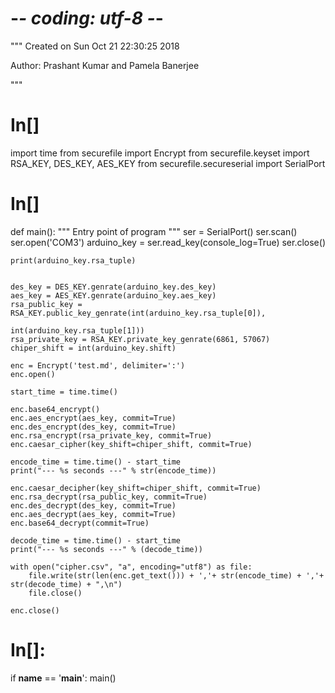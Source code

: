 # -*- coding: utf-8 -*-
"""
Created on Sun Oct 21 22:30:25 2018

Author: Prashant Kumar and Pamela Banerjee

"""

# In[]
import time
from securefile import Encrypt
from securefile.keyset import RSA_KEY, DES_KEY, AES_KEY
from securefile.secureserial import SerialPort
# In[]
def main():
    """
    Entry point of program
    """
    ser = SerialPort()
    ser.scan()
    ser.open('COM3')
    arduino_key = ser.read_key(console_log=True)
    ser.close()
    
    print(arduino_key.rsa_tuple)
  

    des_key = DES_KEY.genrate(arduino_key.des_key)
    aes_key = AES_KEY.genrate(arduino_key.aes_key)
    rsa_public_key = RSA_KEY.public_key_genrate(int(arduino_key.rsa_tuple[0]),
                                                int(arduino_key.rsa_tuple[1]))
    rsa_private_key = RSA_KEY.private_key_genrate(6861, 57067)
    chiper_shift = int(arduino_key.shift)

    enc = Encrypt('test.md', delimiter=':')
    enc.open()

    start_time = time.time()
    
    enc.base64_encrypt()
    enc.aes_encrypt(aes_key, commit=True)
    enc.des_encrypt(des_key, commit=True)
    enc.rsa_encrypt(rsa_private_key, commit=True)
    enc.caesar_cipher(key_shift=chiper_shift, commit=True)
    
    encode_time = time.time() - start_time
    print("--- %s seconds ---" % str(encode_time))

    enc.caesar_decipher(key_shift=chiper_shift, commit=True)
    enc.rsa_decrypt(rsa_public_key, commit=True)
    enc.des_decrypt(des_key, commit=True)
    enc.aes_decrypt(aes_key, commit=True)
    enc.base64_decrypt(commit=True)
    
    decode_time = time.time() - start_time
    print("--- %s seconds ---" % (decode_time))
    
    with open("cipher.csv", "a", encoding="utf8") as file:
        file.write(str(len(enc.get_text())) + ','+ str(encode_time) + ','+ str(decode_time) + ",\n")
        file.close()

    enc.close()

# In[]:
if __name__ == '__main__':
    main()
